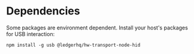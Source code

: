 # Dependencies

Some packages are environment dependent. Install your host's packages for USB interaction:

`npm install -g usb @ledgerhq/hw-transport-node-hid`
